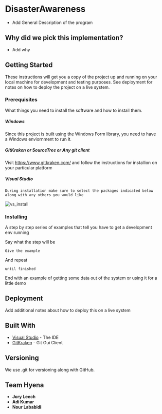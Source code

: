 
# DisasterAwareness

- Add General Description of the program

## Why did we pick this implementation? 

- Add why

## Getting Started

These instructions will get you a copy of the project up and running on your local machine for development and testing purposes. See deployment for notes on how to deploy the project on a live system.

### Prerequisites

What things you need to install the software and how to install them.


##### Windows

Since this project is built using the Windows Form library, you need to have a Windows enviornment to run it.

##### GitKraken or SourceTree or Any git client

Visit https://www.gitkraken.com/ and follow the instructions for installion on your particular platform

##### Visual Studio

```
During installation make sure to select the packages indicated below along with any others you would like 
```
![vs_install](https://i.imgur.com/u3hFIm3.png)

### Installing

A step by step series of examples that tell you have to get a development env running

Say what the step will be

```
Give the example
```

And repeat

```
until finished
```

End with an example of getting some data out of the system or using it for a little demo


## Deployment

Add additional notes about how to deploy this on a live system

## Built With

* [Visual Studio](https://www.visualstudio.com/) - The IDE
* [GitKraken](https://www.gitkraken.com/) - Git Gui Client


## Versioning

We use .git for versioning along with GitHub. 

## Team Hyena

* **Jory Leech** 
* **Adi Kumar**
* **Nour Lababidi**

